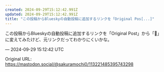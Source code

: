 ```yaml
---
created: 2024-09-29T15:12:42.991Z
updated: 2024-09-29T15:12:42.991Z
title: "この投稿からBlueskyの自動投稿に追加するリンクを「Original Pos[...]"
---
```


<p>この投稿からBlueskyの自動投稿に追加するリンクを「Original Post」から「🔗」に変えてみたけど、元リンクだってわかりにくいかな。</p>

&mdash; 2024-09-29 15:12:42 UTC

Original URL: https://mastodon.social/@sakuramochi0/113221485395743298
